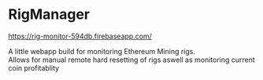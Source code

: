 # RigManager
https://rig-monitor-594db.firebaseapp.com/

A little webapp build for monitoring Ethereum Mining rigs.  
Allows for manual remote hard resetting of rigs aswell as monitoring current coin profitablity
